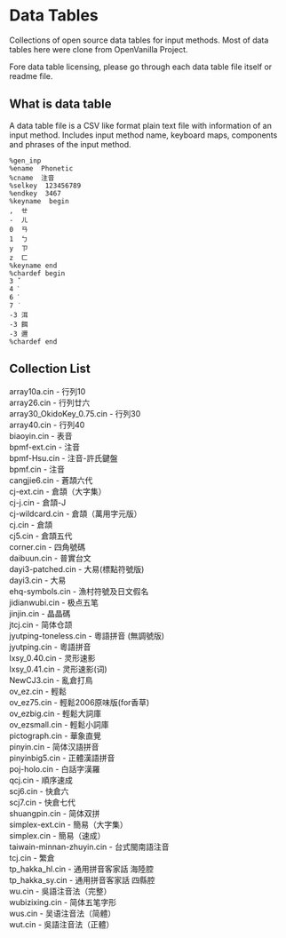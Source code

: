 # Data Tables

Collections of open source data tables for input methods.
Most of data tables here were clone from OpenVanilla Project.

Fore data table licensing, please go through each data table file itself or readme file.


## What is data table

A data table file is a CSV like format plain text file with information of an input method. Includes input method name, keyboard maps, components and phrases of the input method.

    %gen_inp
    %ename  Phonetic
    %cname  注音
    %selkey  123456789
    %endkey  3467
    %keyname  begin
    ,  ㄝ
    -  ㄦ
    0  ㄢ
    1  ㄅ
    y  ㄗ
    z  ㄈ
    %keyname end
    %chardef begin
    3 ˇ
    4 ˋ
    6 ˊ
    7 ˙
    -3 洱
    -3 餌
    -3 邇
    %chardef end

## Collection List

array10a.cin - 行列10  
array26.cin - 行列廿六  
array30_OkidoKey_0.75.cin - 行列30  
array40.cin - 行列40  
biaoyin.cin - 表音  
bpmf-ext.cin - 注音  
bpmf-Hsu.cin - 注音-許氏鍵盤  
bpmf.cin - 注音  
cangjie6.cin - 蒼頡六代  
cj-ext.cin - 倉頡（大字集）  
cj-j.cin - 倉頡-J  
cj-wildcard.cin - 倉頡（萬用字元版）  
cj.cin - 倉頡  
cj5.cin - 倉頡五代  
corner.cin - 四角號碼  
daibuun.cin - 普實台文  
dayi3-patched.cin - 大易(標點符號版)  
dayi3.cin - 大易  
ehq-symbols.cin - 漁村符號及日文假名  
jidianwubi.cin - 极点五笔  
jinjin.cin - 晶晶碼  
jtcj.cin - 简体仓颉  
jyutping-toneless.cin - 粵語拼音 (無調號版)  
jyutping.cin - 粵語拼音  
lxsy_0.40.cin - 灵形速影  
lxsy_0.41.cin - 灵形速影(词)  
NewCJ3.cin - 亂倉打鳥  
ov_ez.cin - 輕鬆  
ov_ez75.cin - 輕鬆2006原味版(for香草)  
ov_ezbig.cin - 輕鬆大詞庫  
ov_ezsmall.cin - 輕鬆小詞庫  
pictograph.cin - 華象直覺  
pinyin.cin - 简体汉語拼音  
pinyinbig5.cin - 正體漢語拼音  
poj-holo.cin - 白話字漢羅  
qcj.cin - 順序速成  
scj6.cin - 快倉六  
scj7.cin - 快倉七代  
shuangpin.cin - 简体双拼  
simplex-ext.cin - 簡易（大字集）  
simplex.cin - 簡易（速成）  
taiwain-minnan-zhuyin.cin - 台式閩南語注音  
tcj.cin - 繁倉  
tp_hakka_hl.cin - 通用拼音客家話 海陸腔  
tp_hakka_sy.cin - 通用拼音客家話 四縣腔  
wu.cin - 吳語注音法（完整）  
wubizixing.cin - 简体五笔字形  
wus.cin - 吴语注音法（简體）  
wut.cin - 吳語注音法（正體）  

